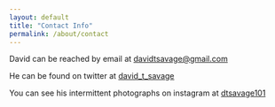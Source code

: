 ```yaml
---
layout: default
title: "Contact Info"
permalink: /about/contact
---
```


David can be reached by email at [davidtsavage@gmail.com](mailto:davidtsavage@gmail.com)

He can be found on twitter at [david_t_savage](twitter.com/david_t_savage)

You can see his intermittent photographs on instagram at [dtsavage101](instagram.com/dtsavage101)


